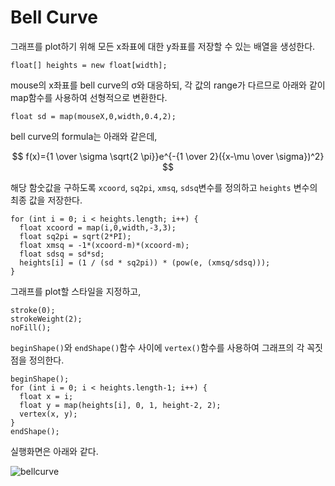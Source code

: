 # Bell Curve

그래프를 plot하기 위해 모든 x좌표에 대한 y좌표를 저장할 수 있는 배열을 생성한다.

```processing
float[] heights = new float[width];
```

mouse의 x좌표를 bell curve의 σ와 대응하되, 각 값의 range가 다르므로 아래와 같이 map함수를 사용하여 선형적으로 변환한다.

```processing
float sd = map(mouseX,0,width,0.4,2);
```

bell curve의 formula는 아래와 같은데,

$$ f(x)={1 \over \sigma \sqrt{2 \pi}}e^{-{1 \over 2}({x-\mu \over \sigma})^2} $$

해당 함숫값을 구하도록 `xcoord`, `sq2pi`, `xmsq`, `sdsq`변수를 정의하고 `heights` 변수의 최종 값을 저장한다.

```processing
for (int i = 0; i < heights.length; i++) {
  float xcoord = map(i,0,width,-3,3);
  float sq2pi = sqrt(2*PI);                   
  float xmsq = -1*(xcoord-m)*(xcoord-m);      
  float sdsq = sd*sd;                         
  heights[i] = (1 / (sd * sq2pi)) * (pow(e, (xmsq/sdsq)));  
}
```

그래프를 plot할 스타일을 지정하고, 

```processing
stroke(0);
strokeWeight(2);
noFill();
```

`beginShape()`와 `endShape()`함수 사이에 `vertex()`함수를 사용하여 그래프의 각 꼭짓점을 정의한다.

```processing
beginShape();
for (int i = 0; i < heights.length-1; i++) {
  float x = i; 
  float y = map(heights[i], 0, 1, height-2, 2);
  vertex(x, y);
}
endShape();
```

실행화면은 아래와 같다.


![bellcurve](https://user-images.githubusercontent.com/94269897/223738963-32d0f7e2-8eca-4443-9169-c9d411bee358.gif)


